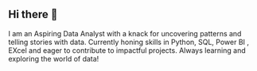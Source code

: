 ## Hi there 👋


I am an Aspiring Data Analyst with a knack for uncovering patterns and telling stories with data. 
Currently honing skills in Python, SQL, Power BI , EXcel and eager to contribute to impactful projects. 
Always learning and exploring the world of data!

